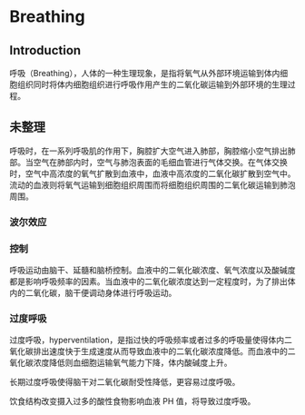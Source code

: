 # Breathing

## Introduction

呼吸（Breathing），人体的一种生理现象，是指将氧气从外部环境运输到体内细胞组织同时将体内细胞组织进行呼吸作用产生的二氧化碳运输到外部环境的生理过程。


## 未整理

呼吸时，在一系列呼吸肌的作用下，胸腔扩大空气进入肺部，胸腔缩小空气排出肺部。当空气在肺部内时，空气与肺泡表面的毛细血管进行气体交换。在气体交换时，空气中高浓度的氧气扩散到血液中，血液中高浓度的二氧化碳扩散到空气中。流动的血液则将氧气运输到细胞组织周围而将细胞组织周围的二氧化碳运输到肺泡周围。

### 波尔效应

### 控制

呼吸运动由脑干、延髓和脑桥控制。血液中的二氧化碳浓度、氧气浓度以及酸碱度都是影响呼吸频率的因素。当血液中的二氧化碳浓度达到一定程度时，为了排出体内的二氧化碳，脑干便调动身体进行呼吸运动。

### 过度呼吸

过度呼吸，hyperventilation，是指过快的呼吸频率或者过多的呼吸量使得体内二氧化碳排出速度快于生成速度从而导致血液中的二氧化碳浓度降低。而血液中的二氧化碳浓度降低则血细胞运输氧气能力下降，体内酸碱度上升。

长期过度呼吸使得脑干对二氧化碳耐受性降低，更容易过度呼吸。

饮食结构改变摄入过多的酸性食物影响血液 PH 值，将导致过度呼吸。